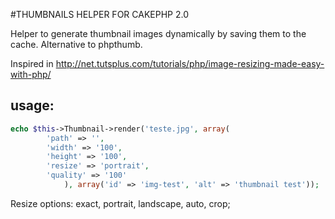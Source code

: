 #THUMBNAILS HELPER FOR CAKEPHP 2.0

Helper to generate thumbnail images dynamically by saving them to the cache.
Alternative to phpthumb.

Inspired in http://net.tutsplus.com/tutorials/php/image-resizing-made-easy-with-php/
 
usage:
-----

``` PHP
echo $this->Thumbnail->render('teste.jpg', array(
        'path' => '',
        'width' => '100',
        'height' => '100',
        'resize' => 'portrait',
        'quality' => '100'
            ), array('id' => 'img-test', 'alt' => 'thumbnail test'));
```
Resize options: exact, portrait, landscape, auto, crop;
